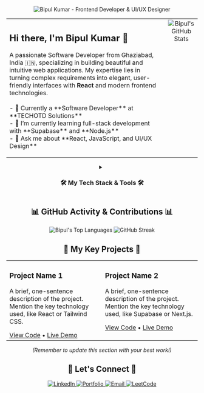 <p align="center">
  <img src="https://raw.githubusercontent.com/bipulgit/bipulgit/main/assets/header-banner.svg" alt="Bipul Kumar - Frontend Developer & UI/UX Designer">
</p>

<table>
  <tr>
    <td valign="top">
      <h2>Hi there, I'm Bipul Kumar 👋</h2>
      <p>
        A passionate Software Developer from Ghaziabad, India 🇮🇳, specializing in building beautiful and intuitive web applications. My expertise lies in turning complex requirements into elegant, user-friendly interfaces with <strong>React</strong> and modern frontend technologies.
        <br><br>
        - 🏢 Currently a **Software Developer** at **TECHOTD Solutions**
        <br>
        - 🌱 I’m currently learning full-stack development with **Supabase** and **Node.js**
        <br>
        - 💬 Ask me about **React, JavaScript, and UI/UX Design**
      </p>
    </td>
    <td valign="top" align="center">
      <img src="https://github-readme-stats.vercel.app/api?username=bipulgit&show_icons=true&theme=aura&include_all_commits=true&count_private=true" alt="Bipul's GitHub Stats" />
    </td>
  </tr>
</table>

<details align="center">
  <summary>
    <h3>🛠️ My Tech Stack & Tools 🛠️</h3>
  </summary>
  <br>
  <div align="center">
    <img src="https://skillicons.dev/icons?i=react,nextjs,js,html,css,tailwind,bootstrap,vite,nodejs,supabase,firebase,mongodb,figma,canva,vscode,git,github,postman&perline=9&theme=dark" alt="My Tech Stack"/>
  </div>
</details>

<h2 align="center">📊 GitHub Activity & Contributions 📊</h2>
<p align="center">
  <img align="center" src="https://github-readme-stats.vercel.app/api/top-langs?username=bipulgit&layout=compact&theme=aura&langs_count=8" alt="Bipul's Top Languages" />
  <img align="center" src="https://github-readme-streak-stats.herokuapp.com/?user=bipulgit&theme=aura&hide_border=false" alt="GitHub Streak"/>
</p>

<h2 align="center">🚀 My Key Projects 🚀</h2>
<table width="100%">
  <tr>
    <td width="50%" valign="top">
      <h3>Project Name 1</h3>
      <p>A brief, one-sentence description of the project. Mention the key technology used, like React or Tailwind CSS.</p>
      <a href="link-to-repo" target="_blank">View Code</a> • <a href="link-to-demo" target="_blank">Live Demo</a>
    </td>
    <td width="50%" valign="top">
      <h3>Project Name 2</h3>
      <p>A brief, one-sentence description of the project. Mention the key technology used, like Supabase or Next.js.</p>
      <a href="link-to-repo" target="_blank">View Code</a> • <a href="link-to-demo" target="_blank">Live Demo</a>
    </td>
  </tr>
</table>
<p align="center"><i>(Remember to update this section with your best work!)</i></p>

<h2 align="center">🤝 Let's Connect 🤝</h2>
<p align="center">
  <a href="https://www.linkedin.com/in/bipul-bce568/" target="_blank">
    <img src="https://img.shields.io/badge/LinkedIn-0077B5?style=for-the-badge&logo=linkedin&logoColor=white" alt="LinkedIn"/>
  </a>
  <a href="https://bipul-kumar-portfolio.netlify.app/" target="_blank">
    <img src="https://img.shields.io/badge/Portfolio-2563EB?style=for-the-badge&logo=google-chrome&logoColor=white" alt="Portfolio"/>
  </a>
  <a href="mailto:bipulkmr51@gmail.com">
    <img src="https://img.shields.io/badge/Email%20Me-D14836?style=for-the-badge&logo=gmail&logoColor=white" alt="Email"/>
  </a>
  <a href="https://leetcode.com/BipulKumar51/" target="_blank">
    <img src="https://img.shields.io/badge/-LeetCode-FFA116?style=for-the-badge&logo=leetcode&logoColor=black" alt="LeetCode"/>
  </a>
</p>
